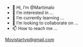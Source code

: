 - 👋 Hi, I’m @Martimalo
- 👀 I’m interested in ...
- 🌱 I’m currently learning ...
- 💞️ I’m looking to collaborate on ...
- 📫 How to reach me ...

<!---
Martimalo/Martimalo is a ✨ special ✨ repository because its `README.md` (this file) appears on your GitHub profile.
You can click the Preview link to take a look at your changes.
--->
Movistartvp@gmail.com 
